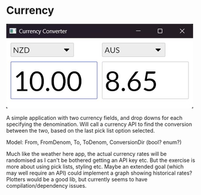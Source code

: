 # Currency

![](./currency.jpg)

A simple application with two currency fields, and drop downs for each specifying the denomination. Will call a currency API to find the conversion between the two, based on the last pick list option selected.

Model:
    From, FromDenom, To, ToDenom, ConversionDir (bool? enum?)

Much like the weather here app, the actual currency rates will be randomised as I can't be bothered getting an API key etc. But the exercise is more about using pick lists, styling etc. Maybe an extended goal (which may well require an API) could implement a graph showing historical rates? Plotters would be a good lib, but currently seems to have compilation/dependency issues.